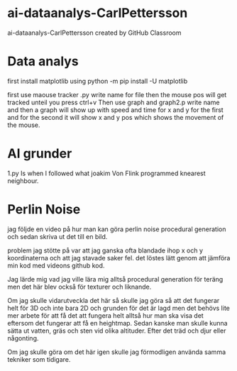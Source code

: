 # ai-dataanalys-CarlPettersson
ai-dataanalys-CarlPettersson created by GitHub Classroom

# Data analys

first install matplotlib using python -m pip install -U matplotlib

first use maouse tracker .py write name for file then the mouse pos will get tracked unteil you press ctrl+v
Then use graph and graph2.p write name and then a graph will show up with speed and time for x and y for the first and for the second it will show x and y pos which shows the movement of the mouse.

# AI grunder

1.py Is when I followed what joakim Von Flink programmed knearest neighbour.

# Perlin Noise

jag följde en video på hur man kan göra perlin noise procedural generation och sedan skriva ut det till en bild.

problem jag stötte på var att jag ganska ofta blandade ihop x och y koordinaterna och att jag stavade saker fel. det löstes lätt genom att jämföra min kod med videons github kod.

Jag lärde mig vad jag ville lära mig alltså procedural generation för teräng men det här blev också för texturer och liknande.

Om jag skulle vidarutveckla det här så skulle jag göra så att det fungerar helt för 3D och inte bara 2D och grunden för det är lagd men det behövs lite mer arbete för att få det att fungera helt alltså hur man ska visa det eftersom det fungerar att få en heightmap. Sedan kanske man skulle kunna sätta ut vatten, gräs och sten vid olika altituder. Efter det träd och djur eller någonting.

Om jag skulle göra om det här igen skulle jag förmodligen använda samma tekniker som tidigare.
